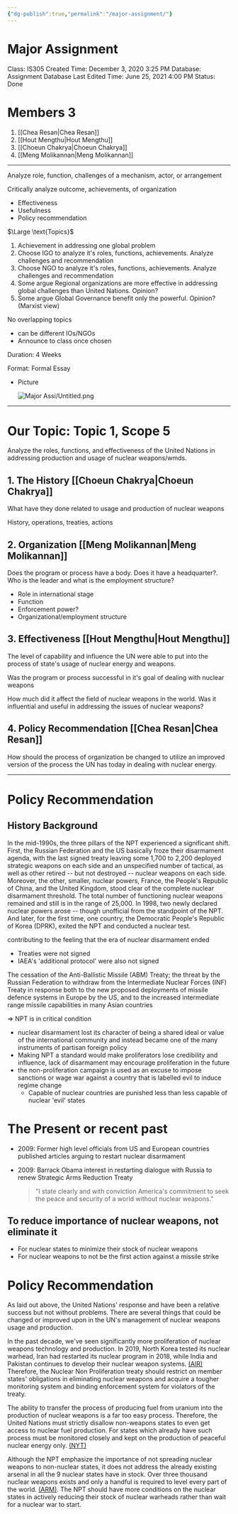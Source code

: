 ```yaml
---
{"dg-publish":true,"permalink":"/major-assignment/"}
---
```


# Major Assignment

Class: IS305
Created Time: December 3, 2020 3:25 PM
Database: Assignment Database
Last Edited Time: June 25, 2021 4:00 PM
Status: Done

# Members 3

1. [[Chea Resan\|Chea Resan]] 
2. [[Hout Mengthu\|Hout Mengthu]] 
3. [[Choeun Chakrya\|Choeun Chakrya]] 
4. [[Meng Molikannan\|Meng Molikannan]] 

---

Analyze role, function, challenges of a mechanism, actor, or arrangement

Critically analyze outcome, achievements, of organization

- Effectiveness
- Usefulness
- Policy recommendation

$\Large \text{Topics}$

1. Achievement in addressing one global problem
2. Choose IGO to analyze it's roles, functions, achievements. Analyze challenges and recommendation
3. Choose NGO to analyze it's roles, functions, achievements. Analyze challenges and recommendation
4. Some argue Regional organizations are more effective in addressing global challenges than United Nations. Opinion?
5. Some argue Global Governance benefit only the powerful. Opinion? (Marxist view)

No overlapping topics

- can be different IOs/NGOs
- Announce to class once chosen

Duration: 4 Weeks

Format: Formal Essay

- Picture
    
    
    ![Major Assi/Untitled.png](/img/user/assets/Major%20Assi/Untitled.png)
    

---

# Our Topic: Topic 1, Scope 5

Analyze the roles, functions, and effectiveness of the United Nations in addressing production and usage of nuclear weapons/wmds.

## 1. The History [[Choeun Chakrya\|Choeun Chakrya]]

What have they done related to usage and production of nuclear weapons

History, operations, treaties, actions

## 2. Organization [[Meng Molikannan\|Meng Molikannan]]

Does the program or process have a body. Does it have a headquarter?. Who is the leader and what is the employment structure?

- Role in international stage
- Function
- Enforcement power?
- Organizational/employment structure

## 3. Effectiveness [[Hout Mengthu\|Hout Mengthu]]

The level of capability and influence the UN were able to put into the process of state's usage of nuclear energy and weapons.

Was the program or process successful in it's goal of dealing with nuclear weapons

How much did it affect the field of nuclear weapons in the world. Was it influential and useful in addressing the issues of nuclear weapons?

## 4. Policy Recommendation [[Chea Resan\|Chea Resan]]

How should the process of organization be changed to utilize an improved version of the process the UN has today in dealing with nuclear energy.

---

# Policy Recommendation

## History Background

In the mid-1990s, the three pillars of the NPT experienced a significant shift. First, the Russian Federation and the US basically froze their disarmament agenda, with the last signed treaty leaving some 1,700 to 2,200 deployed strategic weapons on each side and an unspecified number of tactical, as well as other retired -- but not destroyed -- nuclear weapons on each side. Moreover, the other, smaller, nuclear powers, France, the People's Republic of China, and the United Kingdom, stood clear of the complete nuclear disarmament threshold. The total number of functioning nuclear weapons remained and still is in the range of 25,000. In 1998, two newly declared nuclear powers arose -- though unofficial from the standpoint of the NPT. And later, for the first time, one country, the Democratic People's Republic of Korea (DPRK), exited the NPT and conducted a nuclear test.

contributing to the feeling that the era of nuclear disarmament ended

- Treaties were not signed
- IAEA's 'additional protocol' were also not signed

The cessation of the Anti-Ballistic Missile (ABM) Treaty; the threat by the Russian Federation to withdraw from the Intermediate Nuclear Forces (INF) Treaty in response both to the new proposed deployments of missile defence systems in Europe by the US, and to the increased intermediate range missile capabilities in many Asian countries

⇒ NPT is in critical condition

- nuclear disarmament lost its character of being a shared ideal or value of the international community and instead became one of the many instruments of partisan foreign policy
- Making NPT a standard would make proliferators lose credibility and influence, lack of disarmament may encourage proliferation in the future
- the non-proliferation campaign is used as an excuse to impose sanctions or wage war against a country that is labelled evil to induce regime change
    - Capable of nuclear countries are punished less than less capable of nuclear 'evil' states

# The Present or recent past

- 2009: Former high level officials from US and European countries published articles arguing to restart nuclear disarmament
- 2009: Barrack Obama interest in restarting dialogue with Russia to renew Strategic Arms Reduction Treaty
    
    > "I state clearly and with conviction America's commitment to seek the peace and security of a world without nuclear weapons."
    > 

## To reduce importance of nuclear weapons, not eliminate it

- For nuclear states to minimize their stock of nuclear weapons
- For nuclear weapons to not be the first action against a missile strike

# Policy Recommendation

As laid out above, the United Nations' response and have been a relative success but not without problems. There are several things that could be changed or improved upon in the UN's management of nuclear weapons usage and production.

In the past decade, we've seen significantly more proliferation of nuclear weapons technology and production. In 2019, North Korea tested its nuclear warhead, Iran had restarted its nuclear program in 2018, while India and Pakistan continues to develop their nuclear weapon systems. [(AIR)](https://www.airuniversity.af.edu/Portals/10/SSQ/documents/Volume-14_Issue-3/Lee.pdf) Therefore, the Nuclear Non Proliferation treaty should restrict on member states' obligations in eliminating nuclear weapons and acquire a tougher monitoring system and binding enforcement system for violators of the treaty.

The ability to transfer the process of producing fuel from uranium into the production of nuclear weapons is a far too easy process. Therefore, the United Nations must strictly disallow non-weapons states to even get access to nuclear fuel production. For states which already have such process must be monitored closely and kept on the production of peaceful nuclear energy only. [(NYT)](https://www.nytimes.com/2010/05/09/opinion/09sun1.html)

Although the NPT emphasize the importance of not spreading nuclear weapons to non-nuclear states, it does not address the already existing arsenal in all the 9 nuclear states have in stock. Over three thousand nuclear weapons exists and only a handful is required to level every part of the world. [(ARM)](https://www.armscontrol.org/factsheets/Nuclearweaponswhohaswhat). The NPT should have more conditions on the nuclear states in actively reducing their stock of nuclear warheads rather than wait for a nuclear war to start.
